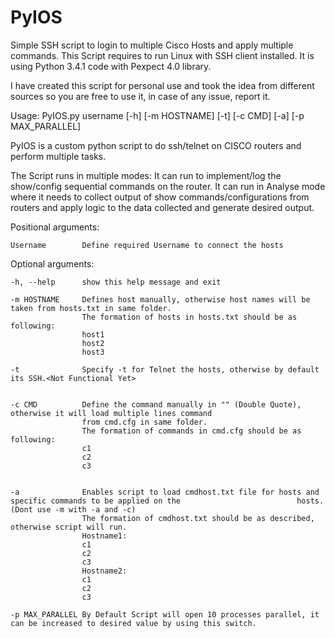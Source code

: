 PyIOS
=====
Simple SSH script to login to multiple Cisco Hosts and apply multiple commands.
This Script requires to run Linux with SSH client installed.
It is using Python 3.4.1 code with Pexpect 4.0 library.

I have created this script for personal use and took the idea from different sources so you are free to use it, in case of any issue, report it.


Usage: PyIOS.py username [-h] [-m HOSTNAME] [-t] [-c CMD] [-a] [-p MAX_PARALLEL]

PyIOS is a custom python script to do ssh/telnet on CISCO routers and perform multiple tasks.

The Script runs in multiple modes:
It can run to implement/log the show/config sequential commands on the router.
It can run in Analyse mode where it needs to collect output of show commands/configurations from routers and apply logic to the data collected and generate desired output.


Positional arguments:

	Username		Define required Username to connect the hosts

Optional arguments:

	-h, --help		show this help message and exit
	
	-m HOSTNAME		Defines host manually, otherwise host names will be taken from hosts.txt in same folder.
					The formation of hosts in hosts.txt should be as following:
					host1
					host2
					host3

	-t				Specify -t for Telnet the hosts, otherwise by default its SSH.<Not Functional Yet>
                   
  
	-c CMD			Define the command manually in "" (Double Quote), otherwise it will load multiple lines command
                    from cmd.cfg in same folder.
					The formation of commands in cmd.cfg should be as following:
					c1
					c2
					c3
                   
  
	-a				Enables script to load cmdhost.txt file for hosts and specific commands to be applied on the                          hosts.(Dont use -m with -a and -c)
					The formation of cmdhost.txt should be as described, otherwise script will run.
					Hostname1:
					c1
					c2
					c3
					Hostname2:
					c1
					c2
					c3
	
	-p MAX_PARALLEL By Default Script will open 10 processes parallel, it can be increased to desired value by using this switch.

